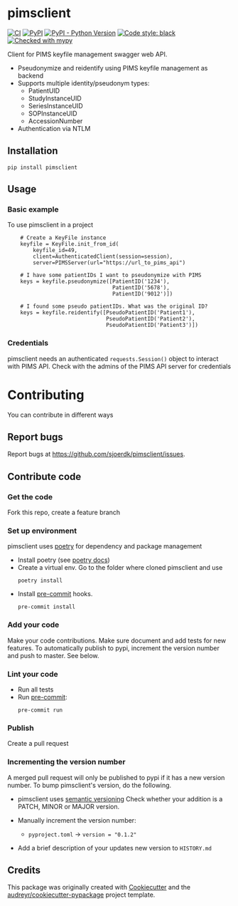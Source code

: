 # pimsclient

[![CI](https://github.com/sjoerdk/pimsclient/actions/workflows/build.yml/badge.svg?branch=master)](https://github.com/sjoerdk/pimsclient/actions/workflows/build.yml?query=branch%3Amaster)
[![PyPI](https://img.shields.io/pypi/v/pimsclient)](https://pypi.org/project/pimsclient/)
[![PyPI - Python Version](https://img.shields.io/pypi/pyversions/pimsclient)](https://pypi.org/project/pimsclient/)
[![Code style: black](https://img.shields.io/badge/code%20style-black-000000.svg)](https://github.com/psf/black)
[![Checked with mypy](http://www.mypy-lang.org/static/mypy_badge.svg)](http://mypy-lang.org/)


Client for PIMS keyfile management swagger web API.

* Pseudonymize and reidentify using PIMS keyfile management as backend
* Supports multiple identity/pseudonym types:
  * PatientUID
  * StudyInstanceUID
  * SeriesInstanceUID
  * SOPInstanceUID
  * AccessionNumber
* Authentication via NTLM

## Installation
```
pip install pimsclient
```
## Usage

### Basic example
To use pimsclient in a project

```    
    # Create a KeyFile instance    
    keyfile = KeyFile.init_from_id(
        keyfile_id=49,
        client=AuthenticatedClient(session=session),
        server=PIMSServer(url="https://url_to_pims_api")     

    # I have some patientIDs I want to pseudonymize with PIMS
    keys = keyfile.pseudonymize([PatientID('1234'),
                                 PatientID('5678'),
                                 PatientID('9012')])

    # I found some pseudo patientIDs. What was the original ID?
    keys = keyfile.reidentify([PseudoPatientID('Patient1'),
                               PseudoPatientID('Patient2'),
                               PseudoPatientID('Patient3')])

```

### Credentials
pimsclient needs an authenticated `requests.Session()` object to interact with PIMS API.
Check with the admins of the PIMS API server for credentials 

# Contributing
You can contribute in different ways

## Report bugs
Report bugs at https://github.com/sjoerdk/pimsclient/issues.

## Contribute code
### Get the code
Fork this repo, create a feature branch

### Set up environment
pimsclient uses [poetry](https://python-poetry.org/docs/) for dependency and package management 
* Install poetry (see [poetry docs](https://python-poetry.org/docs/#installation))
* Create a virtual env. Go to the folder where cloned pimsclient and use 
  ```  
  poetry install 
  ``` 
* Install [pre-commit](https://pre-commit.com) hooks.
  ```
  pre-commit install
  ```
  
### Add your code 
Make your code contributions. Make sure document and add tests for new features.
To automatically publish to pypi, increment the version number and push to master. See below. 

### Lint your code
* Run all tests
* Run [pre-commit](https://pre-commit.com):
  ```
  pre-commit run
  ```
### Publish
Create a pull request

### Incrementing the version number
A merged pull request will only be published to pypi if it has a new version number. 
To bump pimsclient's version, do the following.
* pimsclient uses [semantic versioning](https://semver.org/) Check whether your addition is a PATCH, MINOR or MAJOR version.
* Manually increment the version number:
  * `pyproject.toml` -> `version = "0.1.2"`
  
* Add a brief description of your updates new version to `HISTORY.md`

## Credits

This package was originally created with [Cookiecutter](https://github.com/audreyr/cookiecutter)
and the [audreyr/cookiecutter-pypackage](https://github.com/audreyr/cookiecutter-pypackage) project template.